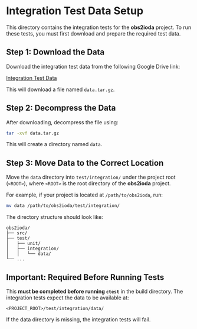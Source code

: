 

# Integration Test Data Setup

This directory contains the integration tests for the **obs2ioda** project. To run these tests, you must first download and prepare the required test data.

## Step 1: Download the Data

Download the integration test data from the following Google Drive link:

 [Integration Test Data](https://drive.google.com/file/d/1S957HOcQOPErQ_qGO_dySWOnKXUaUrOS/view)

This will download a file named `data.tar.gz`.

## Step 2: Decompress the Data

After downloading, decompress the file using:

```bash
tar -xvf data.tar.gz
```

This will create a directory named `data`.

## Step 3: Move Data to the Correct Location

Move the `data` directory into `test/integration/` under the project root (`<ROOT>`), where `<ROOT>` is the root directory of the **obs2ioda** project.

For example, if your project is located at `/path/to/obs2ioda`, run:

```bash
mv data /path/to/obs2ioda/test/integration/
```

The directory structure should look like:

```
obs2ioda/
├── src/
├── test/
│   ├── unit/
│   ├── integration/
│   │   └── data/
└── ...
```

## Important: Required Before Running Tests

This **must be completed before running `ctest`** in the build directory. The integration tests expect the data to be available at:

```
<PROJECT_ROOT>/test/integration/data/
```

If the data directory is missing, the integration tests will fail.
